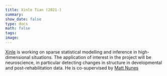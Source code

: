 ```yaml
---
title: Xinle Tian (2021-)
summary:
show_date: false
type: docs
math: false
tags:
image:
---
```


[Xinle](https://people.bath.ac.uk/jsi24/) is working on sparse statistical modelling and inference in high-dimensional situations. The application of interest in the project will be neuroscience, in particular detecting changes in structure in developmental and post-rehabilitation data. He is co-supervised by [Matt Nunes](https://people.bath.ac.uk/man54/homepage.html)